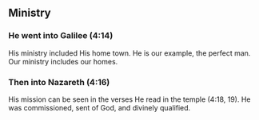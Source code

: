 ## Ministry

### He went into Galilee (4:14)

His ministry included His home town. He is our example, the perfect man. Our ministry includes our homes.

### Then into Nazareth (4:16)

His mission can be seen in the verses He read in the temple (4:18, 19). He was commissioned, sent of God, and divinely qualified.
